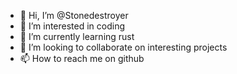 - 👋 Hi, I’m @Stonedestroyer
- 👀 I’m interested in coding
- 🌱 I’m currently learning rust
- 💞️ I’m looking to collaborate on interesting projects
- 📫 How to reach me on github

<!---
Stonedestroyer/Stonedestroyer is a ✨ special ✨ repository because its `README.md` (this file) appears on your GitHub profile.
You can click the Preview link to take a look at your changes.
--->
